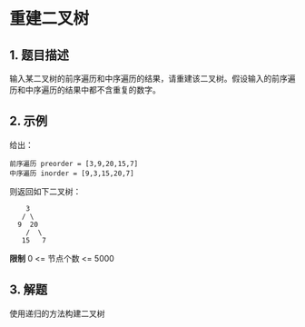 # 重建二叉树

## 1. 题目描述
输入某二叉树的前序遍历和中序遍历的结果，请重建该二叉树。假设输入的前序遍历和中序遍历的结果中都不含重复的数字。

## 2. 示例
给出：
```
前序遍历 preorder = [3,9,20,15,7]
中序遍历 inorder = [9,3,15,20,7]
```
则返回如下二叉树：
```
    3
   / \
  9  20
    /  \
   15   7
```

**限制**
0 <= 节点个数 <= 5000

## 3. 解题
使用递归的方法构建二叉树
